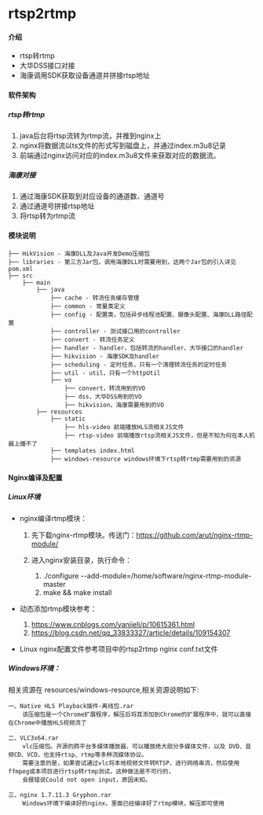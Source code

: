 # rtsp2rtmp

#### 介绍
 * rtsp转rtmp
 * 大华DSS接口对接
 * 海康调用SDK获取设备通道并拼接rtsp地址
 
#### 软件架构
##### rtsp转rtmp
 1. java后台将rtsp流转为rtmp流，并推到nginx上
 2. nginx将数据流以ts文件的形式写到磁盘上，并通过index.m3u8记录
 3. 前端通过nginx访问对应的index.m3u8文件来获取对应的数据流。
##### 海康对接
 1. 通过海康SDK获取到对应设备的通道数、通道号
 2. 通过通道号拼接rtsp地址
 3. 将rtsp转为rtmp流

#### 模块说明
  ```
  ├── HikVision - 海康DLL及Java开发Demo压缩包
  ├── libraries - 第三方Jar包，调用海康DLL时需要用到，这两个Jar包的引入详见pom.xml
  ├── src
      ├── main
          ├── java
              ├── cache - 转流任务缓存管理
              ├── common - 常量类定义
              ├── config - 配置类，包括异步线程池配置、摄像头配置、海康DLL路径配置
              ├── controller - 测试接口用的controller
              ├── convert - 转流任务定义
              ├── handler - handler，包括转流的handler、大华接口的handler
              ├── hikvision - 海康SDK及handler
              ├── scheduling - 定时任务，只有一个清理转流任务的定时任务
              ├── util - util，只有一个httpUtil
              ├── vo
                  ├── convert，转流用到的VO
                  ├── dss，大华DSS用到的VO
                  ├── hikvision，海康需要用到的VO
          ├── resources
              ├── static
                  ├── hls-video 前端播放HLS流相关JS文件
                  ├── rtsp-video 前端播放rtsp流相关JS文件，但是不知为何在本人机器上播不了
              ├── templates index.html
              ├── windows-resource windows环境下rtsp转rtmp需要用到的资源
  ```

#### Nginx编译及配置
##### Linux环境
 - nginx编译rtmp模块：
    1. 先下载nginx-rtmp模块。传送门：https://github.com/arut/nginx-rtmp-module/

    2. 进入nginx安装目录，执行命令：
        1. ./configure --add-module=/home/software/nginx-rtmp-module-master
        2. make && make install
   
 - 动态添加rtmp模块参考：
     1. https://www.cnblogs.com/yanjieli/p/10615361.html
     2. https://blog.csdn.net/qq_33833327/article/details/109154307

- Linux nginx配置文件参考项目中的rtsp2rtmp nginx conf.txt文件

##### Windows环境：
  
  相关资源在 resources/windows-resource,相关资源说明如下:
  
    一、Native HLS Playback插件-离线包.rar
        该压缩包是一个Chrome扩展程序，解压后将其添加到Chrome的扩展程序中，就可以直接在Chrome中播放HLS视频流了
  
    二、VLC3x64.rar
        vlc压缩包。开源的跨平台多媒体播放器，可以播放绝大部分多媒体文件，以及 DVD、音频CD、VCD，也支持rtsp、rtmp等多种流媒体协议。
        需要注意的是，如果尝试通过vlc将本地视频文件转RTSP，进行网络串流，然后使用ffmpeg或本项目进行rtsp转rtmp测试，这种做法是不可行的，
        会报错说Could not open input，原因未知。
      
    三、nginx 1.7.11.3 Gryphon.rar
        Windows环境下编译好的nginx，里面已经编译好了rtmp模块，解压即可使用